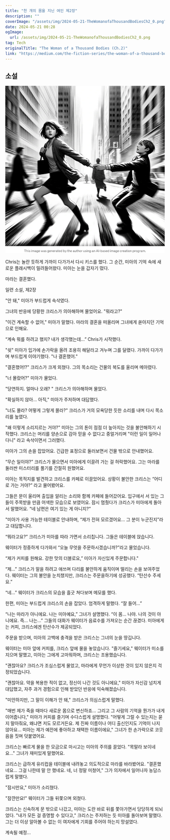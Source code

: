 ```yaml
---
title: "천 개의 몸을 지닌 여인 제2장"
description: ""
coverImage: "/assets/img/2024-05-21-TheWomanofaThousandBodiesCh2_0.png"
date: 2024-05-21 00:28
ogImage: 
  url: /assets/img/2024-05-21-TheWomanofaThousandBodiesCh2_0.png
tag: Tech
originalTitle: "The Woman of a Thousand Bodies (Ch.2)"
link: "https://medium.com/the-fiction-series/the-woman-of-a-thousand-bodies-ch-2-ab567b8bc399"
---
```



## 소설

![이미지](/assets/img/2024-05-21-TheWomanofaThousandBodiesCh2_0.png)

Chris는 놀란 듯하게 가까이 다가가서 다시 키스를 했다. 그 순간, 미아의 기억 속에 새로운 플래시백이 밀려들어왔다. 미아는 눈을 갑자기 떴다.

마라는 결혼했다.

<div class="content-ad"></div>

일련 소설, 제2장

"안 돼," 미아가 부드럽게 속삭였다.

그녀의 반응에 당황한 크리스가 의아해하며 물었어요. "뭐라고?"

"이건 계속할 수 없어," 미아가 말했다. 마라의 결혼을 떠올리며 그녀에게 쏟아지던 기억으로 인해요.

<div class="content-ad"></div>

“계속 뭐를 하려고 했지? 내가 생각했는데…” Chris가 시작했다.

"쉿" 미아가 입가에 손가락을 올려 조용히 해달라고 겨누며 그를 달랬다. 가까이 다가가며 부드럽게 이야기했다. "나 결혼했어."

"결혼했어!?" 크리스가 크게 외쳤다. 그의 목소리는 건물의 복도를 울리며 메아렸다.

"너 몰랐어?" 미아가 물었다.

<div class="content-ad"></div>

"당연하지. 얼마나 오래? " 크리스가 의아해하며 물었다.

"확실하지 않아... 아직," 미아가 주저하며 대답했다.

"너도 몰라? 어떻게 그렇게 몰라?" 크리스가 거의 모욕당한 듯한 소리를 내며 다시 목소리를 높였다.

"왜 이렇게 소리지르는 거야?" 미아는 그의 톤이 점점 더 높아지는 것을 불안해하기 시작했다. 크리스는 머리를 양손으로 감아 믿을 수 없다고 중얼거리며 "이런 일이 일어나다니" 라고 속삭이면서 그러했다.

<div class="content-ad"></div>

미아가 그의 손을 잡았어요. 긴급한 표정으로 둘러보면서 건물 밖으로 안내했어요.

“무슨 일이야?” 크리스가 물으면서 미아에게 이끌려 가는 걸 허락했어요. 그는 마라를 둘러싼 미스터리를 풀기를 간절히 원했어요.

미아는 목적지를 발견하고 크리스를 카페로 이끌었어요. 상황이 불안한 크리스는 “어디로 가는 거야?” 라고 물어봤어요.

그들은 문이 울리며 출입을 알리는 소리와 함께 카페에 들어갔어요. 입구에서 서 있는 그들이 주목받을 만큼 어색한 모습으로 보였어요. 잠시 멈췄다가 크리스가 미아에게 돌아서 말했어요. “네 남편은 여기 있는 게 아니지?”

<div class="content-ad"></div>

"미아가 사용 가능한 테이블로 안내하며, “제가 전혀 모르겠어요… 그 분이 누군진지”라고 대답합니다.

“뭐라고요?” 크리스가 미아를 따라 가면서 소리칩니다. 그들은 테이블에 앉습니다.

웨이터가 정중하게 다가와서 “오늘 무엇을 주문하시겠습니까?”라고 물었습니다.

“제가 커피를 원해요. 강한 맛의 더블로요,” 미아가 자신있게 주문합니다."

<div class="content-ad"></div>

“제…” 크리스가 말을 하려고 애쓰며 다리를 불안하게 움직이며 떨리는 손을 보여주었다. 웨이터는 그의 불안을 눈치챘지만, 크리스는 주문을하기에 성공했다. “탄산수 주세요.”

“네…” 웨이터가 크리스의 모습을 흘긋 쳐다보며 메모를 했다.

한편, 미아는 부드럽게 크리스의 손을 잡았다. 엄격하게 말했다. “잘 들어…”

“나는 마라가 아니에요. 나는 미아예요,” 그녀가 설명했다. “이 몸... 나야. 나의 것이 아니에요. 즉... 나는…” 그들의 대화가 웨이터가 음료수를 가져오는 순간 끊겼다. 미아에게는 커피, 크리스에겐 탄산수가 제공되었다.

<div class="content-ad"></div>

주문을 받으며, 미아의 고백에 충격을 받은 크리스는 그녀의 눈을 땅깁니다.

웨이터는 미아 앞에 커피를, 크리스 앞에 물을 놓았습니다. "즐기세요," 웨이터가 미소를 지으며 말했고, 미아는 그에게 고마워하며, 크리스는 조용했습니다.

"괜찮아요? 크리스가 조심스럽게 물었고, 마라에게 무언가 이상한 것이 있지 않은지 걱정되었습니다.

"괜찮아요. 약을 복용한 적이 없고, 정신이 나간 것도 아니에요," 미아가 자신감 넘치게 대답했고, 자주 과거 경험으로 인해 받았던 반응에 익숙해졌습니다.

<div class="content-ad"></div>

"미안하지만, 그 말이 이해가 안 돼," 크리스가 의심스럽게 말했다.

"매번 제가 죽을 때마다 새로운 몸으로 변신하죠... 그리고 그 사람의 기억을 뭔가가 내게 이어줍니다," 미아가 커피를 즐기며 수다스럽게 설명했다. "어떻게 그럴 수 있는지는 묻지 말아줘요, 왜냐면 저도 모르거든요. 제 진짜 이름이나 어디 출신인지도 기억이 나지 않아요... 미아는 제가 예전에 좋아하고 채택한 이름이에요," 그녀가 한 손가락으로 코웃음을 짓며 덧붙였어요.

크리스는 빠르게 물을 한 모금으로 마시고는 미아의 주의를 끌었다. "목말라 보이네요..." 그녀가 재미있게 말했어요.

크리스는 급하게 유리컵을 테이블에 내려놓고 의도적으로 마라를 바라봤어요. "결혼했네요... 그걸 나한테 말 안 했네요. 네, 너 정말 미쳤어," 그가 의자에서 일어나자 농담스럽게 말했다.

<div class="content-ad"></div>

"잠시만요," 미아가 소리쳤다.

"잠깐만요!" 웨이터가 그들 뒤쫓으며 외쳤다.

크리스는 신속하게 문 밖으로 나갔고, 미아는 도란 바로 뒤를 쫓아가면서 당당하게 되뇌었다. "내가 모든 걸 증명할 수 있다고," 크리스는 주저하는 듯 미아를 돌아보며 말했다. 그는 더 이상 알아볼 수 없는 이 여자에게 기회를 주어야 하는지 망설였다.

계속될 예정...